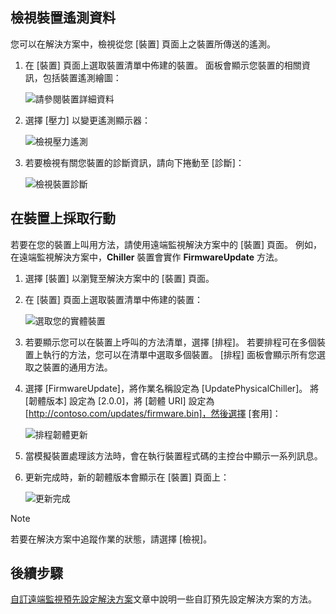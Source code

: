 ## <a name="view-device-telemetry"></a>檢視裝置遙測資料

您可以在解決方案中，檢視從您 [裝置] 頁面上之裝置所傳送的遙測。

1. 在 [裝置] 頁面上選取裝置清單中佈建的裝置。 面板會顯示您裝置的相關資訊，包括裝置遙測繪圖：

    ![請參閱裝置詳細資料](media/iot-suite-visualize-connecting/devicesdetail.png)

1. 選擇 [壓力] 以變更遙測顯示器：

    ![檢視壓力遙測](media/iot-suite-visualize-connecting/devicespressure.png)

1. 若要檢視有關您裝置的診斷資訊，請向下捲動至 [診斷]：

    ![檢視裝置診斷](media/iot-suite-visualize-connecting/devicesdiagnostics.png)

## <a name="act-on-your-device"></a>在裝置上採取行動

若要在您的裝置上叫用方法，請使用遠端監視解決方案中的 [裝置] 頁面。 例如，在遠端監視解決方案中，**Chiller** 裝置會實作 **FirmwareUpdate** 方法。

1. 選擇 [裝置] 以瀏覽至解決方案中的 [裝置] 頁面。

1. 在 [裝置] 頁面上選取裝置清單中佈建的裝置：

    ![選取您的實體裝置](media/iot-suite-visualize-connecting/devicesselect.png)

1. 若要顯示您可以在裝置上呼叫的方法清單，選擇 [排程]。 若要排程可在多個裝置上執行的方法，您可以在清單中選取多個裝置。 [排程] 面板會顯示所有您選取之裝置的通用方法。

1. 選擇 [FirmwareUpdate]，將作業名稱設定為 [UpdatePhysicalChiller]。 將 [韌體版本] 設定為 [2.0.0]，將 [韌體 URI] 設定為 [http://contoso.com/updates/firmware.bin]，然後選擇 [套用]：

    ![排程韌體更新](media/iot-suite-visualize-connecting/deviceschedule.png)

1. 當模擬裝置處理該方法時，會在執行裝置程式碼的主控台中顯示一系列訊息。

1. 更新完成時，新的韌體版本會顯示在 [裝置] 頁面上：

    ![更新完成](media/iot-suite-visualize-connecting/complete.png)

> [!NOTE]
> 若要在解決方案中追蹤作業的狀態，請選擇 [檢視]。

## <a name="next-steps"></a>後續步驟

[自訂遠端監視預先設定解決方案](../articles/iot-suite/iot-suite-remote-monitoring-customize.md)文章中說明一些自訂預先設定解決方案的方法。